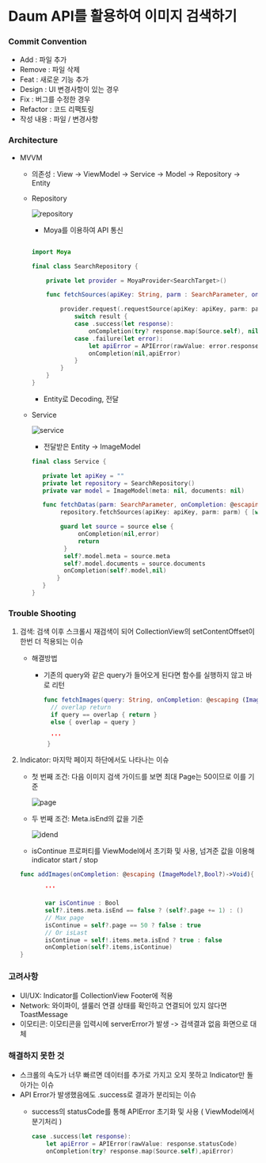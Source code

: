 # Daum API를 활용하여 이미지 검색하기

### Commit Convention
- Add : 파일 추가
- Remove : 파일 삭제
- Feat : 새로운 기능 추가
- Design : UI 변경사항이 있는 경우
- Fix : 버그를 수정한 경우
- Refactor : 코드 리팩토링
- 작성 내용 : 파일 / 변경사항

### Architecture
  * MVVM
    * 의존성 : View -> ViewModel -> Service -> Model -> Repository -> Entity
    * Repository

      ![repository](https://user-images.githubusercontent.com/53691249/156909068-b018a325-fe58-4629-bad0-096dd8b5c9e2.png)
      * Moya를 이용하여 API 통신 
      
      ```swift

      import Moya

      final class SearchRepository {

          private let provider = MoyaProvider<SearchTarget>()

          func fetchSources(apiKey: String, parm : SearchParameter, onCompletion: @escaping (Source?,APIError?) -> Void){

              provider.request(.requestSource(apiKey: apiKey, parm: parm)){ result in
                  switch result {
                  case .success(let response):
                      onCompletion(try? response.map(Source.self), nil)
                  case .failure(let error):
                      let apiError = APIError(rawValue: error.response?.statusCode ?? 0)
                      onCompletion(nil,apiError)
                  }
              }
          }
      }
      ```
        
      * Entity로 Decoding, 전달

    * Service
      
      ![service](https://user-images.githubusercontent.com/53691249/156909286-00c49f31-7584-4a70-ad2d-f1cec78099ca.png)
      * 전달받은 Entity -> ImageModel
       ```swift
       final class Service {
    
          private let apiKey = ""
          private let repository = SearchRepository()
          private var model = ImageModel(meta: nil, documents: nil)

          func fetchDatas(parm: SearchParameter, onCompletion: @escaping (ImageModel?,APIError?) -> Void){
               repository.fetchSources(apiKey: apiKey, parm: parm) { [weak self] source, error in

               guard let source = source else {
                    onCompletion(nil,error)
                    return
                }
                self?.model.meta = source.meta
                self?.model.documents = source.documents
                onCompletion(self?.model,nil)
              }
          }
      }
      ```
### Trouble Shooting

  1. 검색: 검색 이후 스크롤시 재검색이 되어 CollectionView의 setContentOffset이 한번 더 적용되는 이슈
      * 해결방법
        * 기존의 query와 같은 query가 들어오게 된다면 함수를 실행하지 않고 바로 리턴

          ```swift
          func fetchImages(query: String, onCompletion: @escaping (ImageModel?) -> Void){
            // overlap return
            if query == overlap { return }
            else { overlap = query }

            '''
           }
          ```
  2. Indicator: 마지막 페이지 하단에서도 나타나는 이슈

      * 첫 번째 조건: 다음 이미지 검색 가이드를 보면 최대 Page는 50이므로 이를 기준

         ![page](https://user-images.githubusercontent.com/53691249/156909733-e2508b53-60bc-4f78-8e67-79ca780ec200.png)

      * 두 번째 조건: Meta.isEnd의 값을 기준

         ![idend](https://user-images.githubusercontent.com/53691249/156909813-cf180335-13f8-4295-94d1-a5edd9deaaf5.png)
     
      * isContinue 프로퍼티를 ViewModel에서 초기화 및 사용, 넘겨준 값을 이용해 indicator start / stop
       ```swift
       func addImages(onCompletion: @escaping (ImageModel?,Bool?)->Void){

              '''

              var isContinue : Bool
              self?.items.meta.isEnd == false ? (self?.page += 1) : ()
              // Max page
              isContinue = self?.page == 50 ? false : true
              // Or isLast
              isContinue = self!.items.meta.isEnd ? true : false
              onCompletion(self?.items,isContinue)
       }
       ```

### 고려사항
 * UI/UX: Indicator를 CollectionView Footer에 적용
 * Network: 와이파이, 셀룰러 연결 상태를 확인하고 연결되어 있지 않다면 ToastMessage
 * 이모티콘: 이모티콘을 입력시에 serverError가 발생 -> 검색결과 없음 화면으로 대체

### 해결하지 못한 것
  * 스크롤의 속도가 너무 빠르면 데이터를 추가로 가지고 오지 못하고 Indicator만 돌아가는 이슈
  * API Error가 발생했음에도 .success로 결과가 분리되는 이슈
    * success의 statusCode를 통해 APIError 초기화 및 사용 ( ViewModel에서 분기처리 )

      ```swift
      case .success(let response):
          let apiError = APIError(rawValue: response.statusCode)
          onCompletion(try? response.map(Source.self),apiError)
      ```



